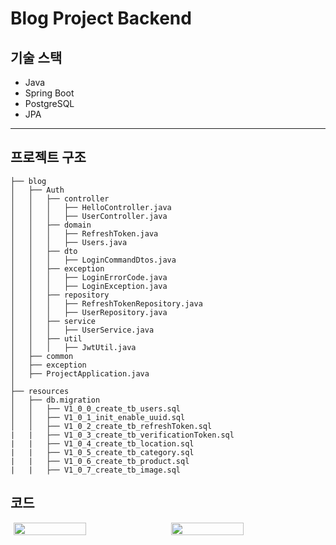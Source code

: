 # Blog Project Backend

## 기술 스택
- Java
- Spring Boot
- PostgreSQL
- JPA

---

## 프로젝트 구조

```plaintext
├── blog
│   ├── Auth
│   │   ├── controller
│   │   │   ├── HelloController.java
│   │   │   ├── UserController.java
│   │   ├── domain
│   │   │   ├── RefreshToken.java
│   │   │   ├── Users.java
│   │   ├── dto
│   │   │   ├── LoginCommandDtos.java
│   │   ├── exception
│   │   │   ├── LoginErrorCode.java
│   │   │   ├── LoginException.java
│   │   ├── repository
│   │   │   ├── RefreshTokenRepository.java
│   │   │   ├── UserRepository.java
│   │   ├── service
│   │   │   ├── UserService.java
│   │   ├── util
│   │   │   ├── JwtUtil.java
│   ├── common
│   ├── exception
│   ├── ProjectApplication.java
│
├── resources
│   ├── db.migration
│   │   ├── V1_0_0_create_tb_users.sql
│   │   ├── V1_0_1_init_enable_uuid.sql
│   │   ├── V1_0_2_create_tb_refreshToken.sql
|   |   ├── V1_0_3_create_tb_verificationToken.sql
|   |   ├── V1_0_4_create_tb_location.sql
|   |   ├── V1_0_5_create_tb_category.sql
|   |   ├── V1_0_6_create_tb_product.sql
|   |   ├── V1_0_7_create_tb_image.sql
```
## 코드
<div style="display: flex; justify-content: center; gap: 10px;">
  <img src="https://github.com/user-attachments/assets/fc02b7d1-6d7b-496d-b37c-1e529d3e6611" width="48%">
  <img src="https://github.com/user-attachments/assets/ef39aa07-5812-445e-9582-21d6614101bc" width="48%">
</div>

